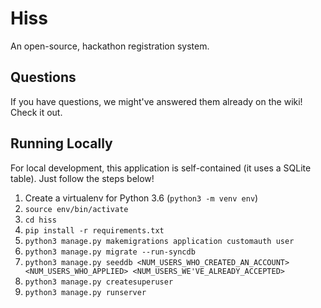 # Hiss

An open-source, hackathon registration system.

## Questions

If you have questions, we might've answered them already on the wiki! Check it out.

## Running Locally

For local development, this application is self-contained (it uses a SQLite table). Just follow the steps below!

1. Create a virtualenv for Python 3.6 (`python3 -m venv env`)
2. `source env/bin/activate`
2. `cd hiss`
3. `pip install -r requirements.txt`
4. `python3 manage.py makemigrations application customauth user`
5. `python3 manage.py migrate --run-syncdb`
6. `python3 manage.py seeddb <NUM_USERS_WHO_CREATED_AN_ACCOUNT> <NUM_USERS_WHO_APPLIED> <NUM_USERS_WE'VE_ALREADY_ACCEPTED>`
6. `python3 manage.py createsuperuser`
7. `python3 manage.py runserver`


